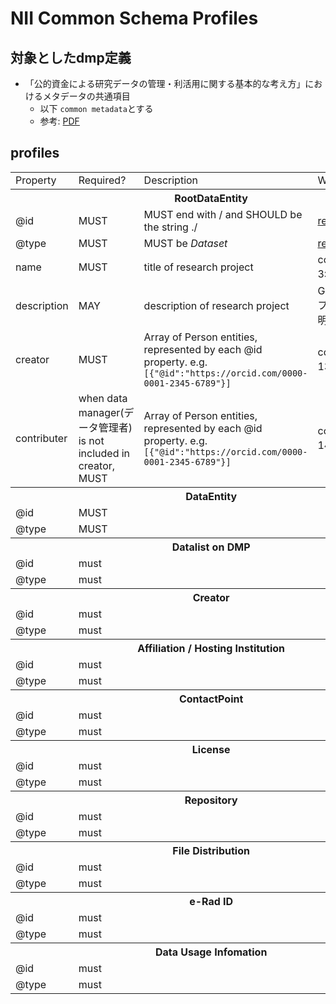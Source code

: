 # NII Common Schema Profiles
## 対象としたdmp定義
- 「公的資金による研究データの管理・利活用に関する基本的な考え方」におけるメタデータの共通項目
    - 以下 `common metadata`とする
    - 参考: [PDF](https://www8.cao.go.jp/cstp/common_metadata_elements.pdf)

## profiles
<table>
    <tr>
        <td>Property</td>
        <td>Required?</td>
        <td>Description</td>
        <td>Why needed</td>
    </tr>
    <tr>
       <th colspan="4">RootDataEntity</th>
    </tr>
    <tr>
        <td>@id</td>
        <td>MUST</td>
        <td>MUST end with / and SHOULD be the string ./</td>
        <td><a href=https://www.researchobject.org/ro-crate/1.1/root-data-entity.html#direct-properties-of-the-root-data-entity>researchobject.org</a></td>
    </tr>
    <tr>
        <td>@type</td>
        <td>MUST</td>
        <td>MUST be <i>Dataset</i></td>
        <td><a href=https://www.researchobject.org/ro-crate/1.1/root-data-entity.html#direct-properties-of-the-root-data-entity>researchobject.org</a></td>
    </tr>
    <tr>
        <td>name</td>
        <td>MUST</td>
        <td>title of research project</td>
        <td>common metadata<br>3: プロジェクト名</td>
    </tr>
    <tr>
        <td>description</td>
        <td>MAY</td>
        <td>description of research project</td>
        <td>Gakunin RDM<br>プロジェクトの説明</td>
    </tr>
    <tr>
        <td>creator</td>
        <td>MUST</td>
        <td>Array of Person entities, represented by each @id property. e.g. <code>[{"@id":"https://orcid.com/0000-0001-2345-6789"}]</code></td>
        <td>common metadata<br>13: データ作成者</td>
    </tr>
    <tr>
        <td>contributer</td>
        <td>when data manager(データ管理者) is not included in creator, MUST</td>
        <td>Array of Person entities, represented by each @id property. e.g. <code>[{"@id":"https://orcid.com/0000-0001-2345-6789"}]</code></td>
        <td>common metadata<br>14: データ管理者</td>
    </tr>
    <tr>
       <th colspan="4">DataEntity</th>
    </tr>
    <tr>
        <td>@id</td>
        <td>MUST</td>
        <td></td>
        <td></td>
    </tr>
    <tr>
        <td>@type</td>
        <td>MUST</td>                <td></td>
        <td></td>
    </tr>
    <tr>
       <th colspan="4">Datalist on DMP</th>
    </tr>
        <tr>
        <td>@id</td>
        <td>must</td>
        <td></td>
        <td></td>
    </tr>
    <tr>
        <td>@type</td>
        <td>must</td>                <td></td>
        <td></td>
    </tr>
    <tr>
       <th colspan="4">Creator</th>
    </tr>
        <tr>
        <td>@id</td>
        <td>must</td>
        <td></td>
        <td></td>
    </tr>
    <tr>
        <td>@type</td>
        <td>must</td>                <td></td>
        <td></td>
    </tr>
    <tr>
       <th colspan="4">Affiliation / Hosting Institution</th>
    </tr>
        <tr>
        <td>@id</td>
        <td>must</td>
        <td></td>
        <td></td>
    </tr>
    <tr>
        <td>@type</td>
        <td>must</td>                <td></td>
        <td></td>
    </tr>
    <tr>
       <th colspan="4">ContactPoint</th>
    </tr>
        <tr>
        <td>@id</td>
        <td>must</td>
        <td></td>
        <td></td>
    </tr>
    <tr>
        <td>@type</td>
        <td>must</td>                <td></td>
        <td></td>
    </tr>
    <tr>
       <th colspan="4">License</th>
    </tr>
        <tr>
        <td>@id</td>
        <td>must</td>
        <td></td>
        <td></td>
    </tr>
    <tr>
        <td>@type</td>
        <td>must</td>                <td></td>
        <td></td>
    </tr>
    <tr>
       <th colspan="4">Repository</th>
    </tr>
        <tr>
        <td>@id</td>
        <td>must</td>
        <td></td>
        <td></td>
    </tr>
    <tr>
        <td>@type</td>
        <td>must</td>                <td></td>
        <td></td>
    </tr>
    <tr>
       <th colspan="4">File Distribution</th>
    </tr>
        <tr>
        <td>@id</td>
        <td>must</td>
        <td></td>
        <td></td>
    </tr>
    <tr>
        <td>@type</td>
        <td>must</td>                <td></td>
        <td></td>
    </tr>
    <tr>
       <th colspan="4">e-Rad ID</th>
    </tr>
        <tr>
        <td>@id</td>
        <td>must</td>
        <td></td>
        <td></td>
    </tr>
    <tr>
        <td>@type</td>
        <td>must</td>                <td></td>
        <td></td>
    </tr>
    <tr>
       <th colspan="4">Data Usage Infomation</th>
    </tr>
        <tr>
        <td>@id</td>
        <td>must</td>
        <td></td>
        <td></td>
    </tr>
    <tr>
        <td>@type</td>
        <td>must</td>                <td></td>
        <td></td>
    </tr>
</table>